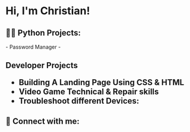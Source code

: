 <h1>Hi, I'm Christian!

<h2>👨‍💻 Python Projects:</h2>
- Password Manager
- 
<h2> Developer Projects
  
- Building A Landing Page Using CSS & HTML
- Video Game
<h> Technical & Repair skills
- Troubleshoot different Devices:
  
<h2> 🤳 Connect with me:</h2>


